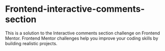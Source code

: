 # Frontend-interactive-comments-section
This is a solution to the Interactive comments section challenge on Frontend Mentor. Frontend Mentor challenges help you improve your coding skills by building realistic projects.

